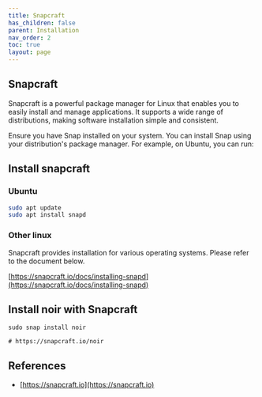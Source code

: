 ```yaml
---
title: Snapcraft
has_children: false
parent: Installation
nav_order: 2
toc: true
layout: page
---
```


## Snapcraft

Snapcraft is a powerful package manager for Linux that enables you to easily install and manage applications. It supports a wide range of distributions, making software installation simple and consistent.

Ensure you have Snap installed on your system. You can install Snap using your distribution's package manager. For example, on Ubuntu, you can run:

## Install snapcraft
### Ubuntu
```bash
sudo apt update
sudo apt install snapd
```

### Other linux

Snapcraft provides installation for various operating systems. Please refer to the document below.

[https://snapcraft.io/docs/installing-snapd](https://snapcraft.io/docs/installing-snapd)

## Install noir with Snapcraft

```shell
sudo snap install noir

# https://snapcraft.io/noir
```

## References
* [https://snapcraft.io](https://snapcraft.io)